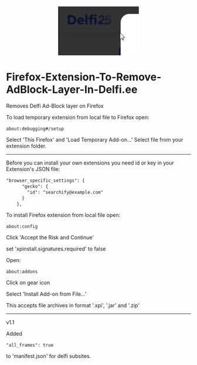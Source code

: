 <div>
  <p align="center">
    <img src="https://github.com/mmeest/AdBlock-Layer-Remover-in-Delfi.ee-for-Firefox/blob/main/del.png" width="220px">
  </p>
</div>


# Firefox-Extension-To-Remove-AdBlock-Layer-In-Delfi.ee
Removes Delfi Ad-Block layer on Firefox


To load temporary extension from local file to Firefox open:

```
about:debugging#/setup
```

Select 'This Firefox' and 'Load Temporary Add-on...'
Select file from your extension folder.

---

Before you can install your own extensions you need id or key in your Extension's JSON file:

```
"browser_specific_settings": {
      "gecko": {
        "id": "searchify@example.com"
      }
    },    
```

To install Firefox extension from local file open:

```
about:config
```

Click 'Accept the Risk and Continue'

set 'xpinstall.signatures.required' to false  

Open:

```
about:addons
```

Click on gear icon

Select 'Install Add-on from File...'

This accepts file archives in format '.xpi', '.jar' and '.zip'

__________________________________

v1.1

Added

```
"all_frames": true
```

to 'manifest.json' for delfi subsites.
